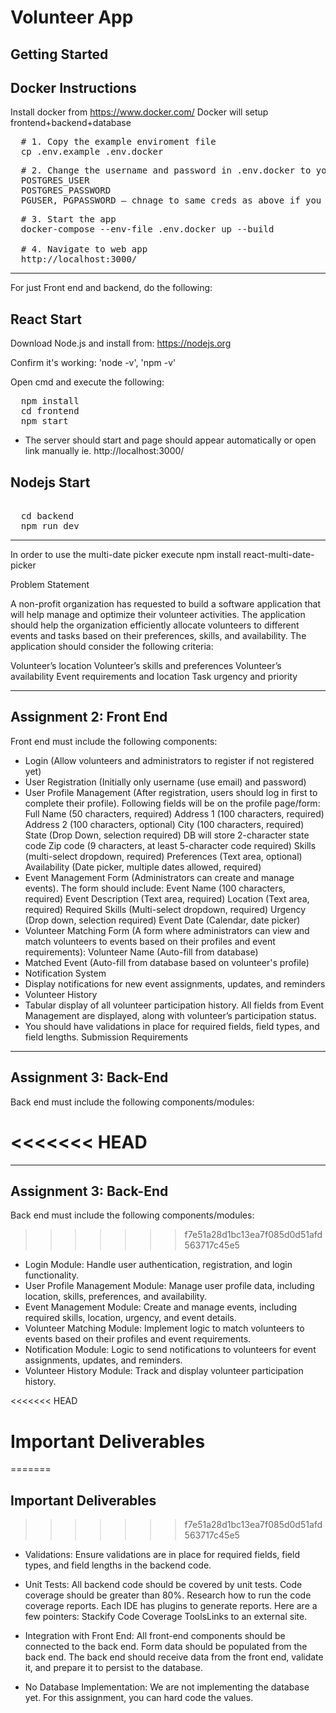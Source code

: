 # Volunteer App

## Getting Started

## Docker Instructions
Install docker from https://www.docker.com/
Docker will setup frontend+backend+database

<pre>
  # 1. Copy the example enviroment file 
  cp .env.example .env.docker
</pre>
<pre>
  # 2. Change the username and password in .env.docker to your own
  POSTGRES_USER
  POSTGRES_PASSWORD
  PGUSER, PGPASSWORD — chnage to same creds as above if you want
</pre>
<pre>
  # 3. Start the app 
  docker-compose --env-file .env.docker up --build

  # 4. Navigate to web app
  http://localhost:3000/
</pre>

----
For just Front end and backend, do the following: 

## React Start

Download Node.js and install from: https://nodejs.org

Confirm it's working:
'node -v',
'npm -v'

Open cmd and execute the following:
<pre>
  npm install
  cd frontend
  npm start
</pre>

- The server should start and page should appear automatically or open link manually ie. http://localhost:3000/
## Nodejs Start 
<pre> 
  cd backend
  npm run dev
</pre>



---

In order to use the multi-date picker execute npm install react-multi-date-picker

Problem Statement

A non-profit organization has requested to build a software application that will help manage and optimize their volunteer activities. The application should help the organization efficiently allocate volunteers to different events and tasks based on their preferences, skills, and availability. The application should consider the following criteria:

Volunteer’s location
Volunteer’s skills and preferences
Volunteer’s availability
Event requirements and location
Task urgency and priority

---

## Assignment 2: Front End

Front end must include the following components:

- Login (Allow volunteers and administrators to register if not registered yet)
- User Registration (Initially only username (use email) and password)
- User Profile Management (After registration, users should log in first to complete their profile). Following fields will be on the profile page/form:
  Full Name (50 characters, required)
  Address 1 (100 characters, required)
  Address 2 (100 characters, optional)
  City (100 characters, required)
  State (Drop Down, selection required) DB will store 2-character state code
  Zip code (9 characters, at least 5-character code required)
  Skills (multi-select dropdown, required)
  Preferences (Text area, optional)
  Availability (Date picker, multiple dates allowed, required)
- Event Management Form (Administrators can create and manage events). The form should include:
  Event Name (100 characters, required)
  Event Description (Text area, required)
  Location (Text area, required)
  Required Skills (Multi-select dropdown, required)
  Urgency (Drop down, selection required)
  Event Date (Calendar, date picker)
- Volunteer Matching Form (A form where administrators can view and match volunteers to events based on their profiles and event requirements):
  Volunteer Name (Auto-fill from database)
- Matched Event (Auto-fill from database based on volunteer's profile)
- Notification System
- Display notifications for new event assignments, updates, and reminders
- Volunteer History
- Tabular display of all volunteer participation history. All fields from Event Management are displayed, along with volunteer’s participation status.
- You should have validations in place for required fields, field types, and field lengths.
  Submission Requirements

---

## Assignment 3: Back-End

Back end must include the following components/modules:

<<<<<<< HEAD
=======
---

## Assignment 3: Back-End

Back end must include the following components/modules:

>>>>>>> f7e51a28d1bc13ea7f085d0d51afd563717c45e5
- Login Module: Handle user authentication, registration, and login functionality.
- User Profile Management Module: Manage user profile data, including location, skills, preferences, and availability.
- Event Management Module: Create and manage events, including required skills, location, urgency, and event details.
- Volunteer Matching Module: Implement logic to match volunteers to events based on their profiles and event requirements.
- Notification Module: Logic to send notifications to volunteers for event assignments, updates, and reminders.
- Volunteer History Module: Track and display volunteer participation history.
  
<<<<<<< HEAD
# Important Deliverables
=======
## Important Deliverables
>>>>>>> f7e51a28d1bc13ea7f085d0d51afd563717c45e5
- Validations: Ensure validations are in place for required fields, field types, and field lengths in the backend code.

- Unit Tests: All backend code should be covered by unit tests. Code coverage should be greater than 80%. Research how to run the code coverage reports. Each IDE has plugins to generate reports. Here are a few pointers: Stackify Code Coverage ToolsLinks to an external site.

- Integration with Front End: All front-end components should be connected to the back end. Form data should be populated from the back end. The back end should receive data from the front end, validate it, and prepare it to persist to the database.

- No Database Implementation: We are not implementing the database yet. For this assignment, you can hard code the values.
